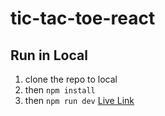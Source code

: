# tic-tac-toe-react

## Run in Local
1. clone the repo to local
2. then `npm install`
3. then `npm run dev`
[Live Link](https://gowthamk17.github.io/tic-tac-toe-react/)
